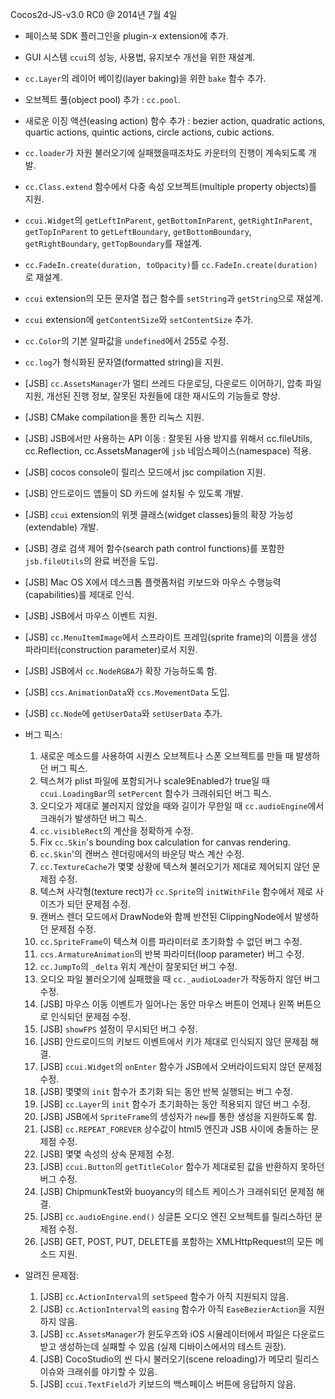 Cocos2d-JS-v3.0 RC0 @ 2014년 7월 4일

* 페이스북 SDK 플러그인을 plugin-x extension에 추가.
* GUI 시스템 `ccui`의 성능, 사용법, 유지보수 개선을 위한 재설계.
* `cc.Layer`의 레이어 베이킹(layer baking)을 위한 `bake` 함수 추가. 
* 오브젝트 풀(object pool) 추가 : `cc.pool`.
* 새로운 이징 액션(easing action) 함수 추가 : bezier action, quadratic actions, quartic actions, quintic actions, circle actions, cubic actions.
* `cc.loader`가 자원 불러오기에 실패했을때조차도 카운터의 진행이 계속되도록 개발. 
* `cc.Class.extend` 함수에서 다중 속성 오브젝트(multiple property objects)를 지원. 
* `ccui.Widget`의 `getLeftInParent`, `getBottomInParent`, `getRightInParent`, `getTopInParent` to `getLeftBoundary`, `getBottomBoundary`, `getRightBoundary`, `getTopBoundary`를 재설계.
* `cc.FadeIn.create(duration, toOpacity)`를 `cc.FadeIn.create(duration)`로 재설계.
* `ccui` extension의 모든 문자열 접근 함수를 `setString`과 `getString`으로 재설계.
* `ccui` extension에 `getContentSize`와 `setContentSize` 추가.
* `cc.Color`의 기본 알파값을 `undefined`에서 255로 수정.
* `cc.log`가 형식화된 문자열(formatted string)을 지원.
* [JSB] `cc.AssetsManager`가 멀티 쓰레드 다운로딩, 다운로드 이어하기, 압축 파일 지원, 개선된 진행 정보, 잘못된 자원들에 대한 재시도의 기능들로 향상.
* [JSB] CMake compilation을 통한 리눅스 지원.
* [JSB] JSB에서만 사용하는 API 이동 : 잘못된 사용 방지를 위해서 cc.fileUtils, cc.Reflection, cc.AssetsManager에 `jsb` 네임스페이스(namespace) 적용.
* [JSB] cocos console이 릴리스 모드에서 jsc compilation 지원.
* [JSB] 안드로이드 앱들이 SD 카드에 설치될 수 있도록 개발.
* [JSB] `ccui` extension의 위젯 클래스(widget classes)들의 확장 가능성(extendable) 개발.
* [JSB] 경로 검색 제어 함수(search path control functions)를 포함한 `jsb.fileUtils`의 완료 버전을 도입.
* [JSB] Mac OS X에서 데스크톱 플랫폼처럼 키보드와 마우스 수행능력(capabilities)를 제대로 인식.
* [JSB] JSB에서 마우스 이벤트 지원.
* [JSB] `cc.MenuItemImage`에서 스프라이트 프레임(sprite frame)의 이름을 생성 파라미터(construction parameter)로서 지원.
* [JSB] JSB에서 `cc.NodeRGBA`가 확장 가능하도록 함.
* [JSB] `ccs.AnimationData`와 `ccs.MovementData` 도입.
* [JSB] `cc.Node`에 `getUserData`와 `setUserData` 추가.

* 버그 픽스:
    1. 새로운 메소드를 사용하여 시퀀스 오브젝트나 스폰 오브젝트를 만들 때 발생하던 버그 픽스.
    2. 텍스쳐가 plist 파일에 포함되거나 scale9Enabled가 true일 때 `ccui.LoadingBar`의 `setPercent` 함수가 크래쉬되던 버그 픽스. 
    3. 오디오가 제대로 불러지지 않았을 때와 길이가 무한일 때 `cc.audioEngine`에서 크래쉬가 발생하던 버그 픽스.
    4. `cc.visibleRect`의 계산을 정확하게 수정.
    5. Fix `cc.Skin`'s bounding box calculation for canvas rendering.
    5. `cc.Skin`'의 캔버스 렌더링에서의 바운딩 박스 계산 수정.
    6. `cc.TextureCache`가 몇몇 상황에 텍스쳐 불러오기가 제대로 제어되지 않던 문제점 수정.
    7. 텍스쳐 사각형(texture rect)가 `cc.Sprite`의 `initWithFile` 함수에서 제로 사이즈가 되던 문제점 수정.
    8. 캔버스 렌더 모드에서 DrawNode와 함께 반전된 ClippingNode에서 발생하던 문제점 수정.
    9. `cc.SpriteFrame`이 텍스쳐 이름 파라미터로 초기화할 수 없던 버그 수정.
    10. `ccs.ArmatureAnimation`의 반복 파라미터(loop parameter) 버그 수정.
    11. `cc.JumpTo`의 `_delta` 위치 계산이 잘못되던 버그 수정.
    12. 오디오 파일 불러오기에 실패했을 때 `cc._audioLoader`가 작동하지 않던 버그 수정.
    13. [JSB] 마우스 이동 이벤트가 일어나는 동안 마우스 버튼이 언제나 왼쪽 버튼으로 인식되던 문제점 수정.
    14. [JSB] `showFPS` 설정이 무시되던 버그 수정.
    15. [JSB] 안드로이드의 키보드 이벤트에서 키가 제대로 인식되지 않던 문제점 해결. 
    16. [JSB] `ccui.Widget`의 `onEnter` 함수가 JSB에서 오버라이드되지 않던 문제점 수정.
    17. [JSB] 몇몇의 `init` 함수가 초기화 되는 동안 반복 실행되는 버그 수정.
    18. [JSB] `cc.Layer`의 `init` 함수가 초기화하는 동안 적용되지 않던 버그 수정.
    19. [JSB] JSB에서 `SpriteFrame`의 생성자가 `new`를 통한 생성을 지원하도록 함.
    20. [JSB] `cc.REPEAT_FOREVER` 상수값이 html5 엔진과 JSB 사이에 충돌하는 문제점 수정.
    21. [JSB] 몇몇 속성의 상속 문제점 수정.
    22. [JSB] `ccui.Button`의 `getTitleColor` 함수가 제대로된 값을 반환하지 못하던 버그 수정.
    23. [JSB] ChipmunkTest와 buoyancy의 테스트 케이스가 크래쉬되던 문제점 해결.
    24. [JSB] `cc.audioEngine.end()` 싱글톤 오디오 엔진 오브젝트를 릴리스하던 문제점 수정.
    25. [JSB] GET, POST, PUT, DELETE를 포함하는 XMLHttpRequest의 모든 메소드 지원. 
    
* 알려진 문제점:
    1. [JSB] `cc.ActionInterval`의 `setSpeed` 함수가 아직 지원되지 않음.
    2. [JSB] `cc.ActionInterval`의 `easing` 함수가 아직 `EaseBezierAction`을 지원하지 않음.
    3. [JSB] `cc.AssetsManager`가 윈도우즈와 iOS 시뮬레이터에서 파일은 다운로드 받고 생성하는데 실패할 수 있음 (실제 디바이스에서의 테스트 권장).
    4. [JSB] CocoStudio의 씬 다시 불러오기(scene reloading)가 메모리 릴리스 이슈와 크래쉬를 야기할 수 있음.
    5. [JSB] `ccui.TextField`가 키보드의 백스페이스 버튼에 응답하지 않음.
